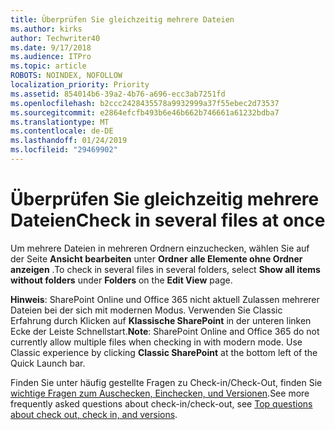 ```yaml
---
title: Überprüfen Sie gleichzeitig mehrere Dateien
ms.author: kirks
author: Techwriter40
ms.date: 9/17/2018
ms.audience: ITPro
ms.topic: article
ROBOTS: NOINDEX, NOFOLLOW
localization_priority: Priority
ms.assetid: 854014b6-39a2-4b76-a696-ecc3ab7251fd
ms.openlocfilehash: b2ccc2428435578a9932999a37f55ebec2d73537
ms.sourcegitcommit: e2864efcfb493b6e46b662b746661a61232bdba7
ms.translationtype: MT
ms.contentlocale: de-DE
ms.lasthandoff: 01/24/2019
ms.locfileid: "29469902"
---
```

# <a name="check-in-several-files-at-once"></a><span data-ttu-id="c93b9-102">Überprüfen Sie gleichzeitig mehrere Dateien</span><span class="sxs-lookup"><span data-stu-id="c93b9-102">Check in several files at once</span></span>

<span data-ttu-id="c93b9-103">Um mehrere Dateien in mehreren Ordnern einzuchecken, wählen Sie auf der Seite **Ansicht bearbeiten** unter **Ordner** **alle Elemente ohne Ordner anzeigen** .</span><span class="sxs-lookup"><span data-stu-id="c93b9-103">To check in several files in several folders, select **Show all items without folders** under **Folders** on the **Edit View** page.</span></span> 
  
 <span data-ttu-id="c93b9-p101">**Hinweis**: SharePoint Online und Office 365 nicht aktuell Zulassen mehrerer Dateien bei der sich mit modernen Modus. Verwenden Sie Classic Erfahrung durch Klicken auf **Klassische SharePoint** in der unteren linken Ecke der Leiste Schnellstart.</span><span class="sxs-lookup"><span data-stu-id="c93b9-p101">**Note**: SharePoint Online and Office 365 do not currently allow multiple files when checking in with modern mode. Use Classic experience by clicking **Classic SharePoint** at the bottom left of the Quick Launch bar.</span></span> 
  
<span data-ttu-id="c93b9-106">Finden Sie unter häufig gestellte Fragen zu Check-in/Check-Out, finden Sie [wichtige Fragen zum Auschecken, Einchecken, und Versionen](https://go.microsoft.com/fwlink/?linkid=2018786).</span><span class="sxs-lookup"><span data-stu-id="c93b9-106">See more frequently asked questions about check-in/check-out, see [Top questions about check out, check in, and versions](https://go.microsoft.com/fwlink/?linkid=2018786).</span></span>
  

